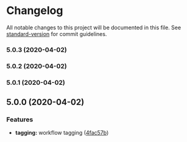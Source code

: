 # Changelog

All notable changes to this project will be documented in this file. See [standard-version](https://github.com/conventional-changelog/standard-version) for commit guidelines.

### 5.0.3 (2020-04-02)

### 5.0.2 (2020-04-02)

### 5.0.1 (2020-04-02)

## 5.0.0 (2020-04-02)


### Features

* **tagging:** workflow tagging ([4fac57b](https://github.com/americanexpress/one-app/commit/4fac57bbc3bef5198798437c5f27ac571f29a76f))
